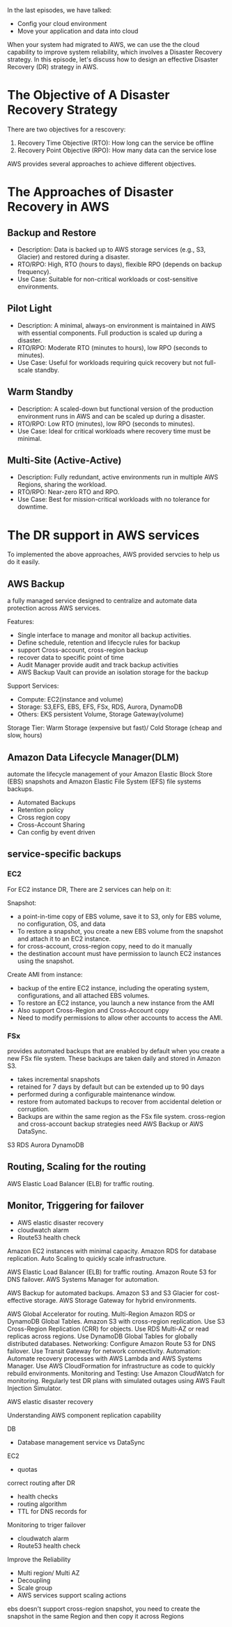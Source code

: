 In the last episodes, we have talked:

- Config your cloud environment
- Move your application and data into cloud

When your system had migrated to AWS, we can use the the cloud capability to improve system reliability, which involves
a Disaster Recovery strategy. In this episode, let's discuss how to design an effective Disaster Recovery (DR) strategy
in AWS.

# The Objective of A Disaster Recovery Strategy

There are two objectives for a rescovery:

1. Recovery Time Objective (RTO): How long can the service be offline
2. Recovery Point Objective (RPO): How many data can the service lose

AWS provides several approaches to achieve different objectives.

# The Approaches of Disaster Recovery in AWS

## Backup and Restore

- Description: Data is backed up to AWS storage services (e.g., S3, Glacier) and restored during a disaster.
- RTO/RPO: High, RTO (hours to days), flexible RPO (depends on backup frequency).
- Use Case: Suitable for non-critical workloads or cost-sensitive environments.

## Pilot Light

- Description: A minimal, always-on environment is maintained in AWS with essential components. Full production is
  scaled up during a disaster.
- RTO/RPO: Moderate RTO (minutes to hours), low RPO (seconds to minutes).
- Use Case: Useful for workloads requiring quick recovery but not full-scale standby.

## Warm Standby

- Description: A scaled-down but functional version of the production environment runs in AWS and can be scaled up
  during a disaster.
- RTO/RPO: Low RTO (minutes), low RPO (seconds to minutes).
- Use Case: Ideal for critical workloads where recovery time must be minimal.

## Multi-Site (Active-Active)

- Description: Fully redundant, active environments run in multiple AWS Regions, sharing the workload.
- RTO/RPO: Near-zero RTO and RPO.
- Use Case: Best for mission-critical workloads with no tolerance for downtime.

# The DR support in AWS services

To implemented the above approaches, AWS provided servcies to help us do it easily.

## AWS Backup

a fully managed service designed to centralize and automate data protection across AWS services.

Features:

- Single interface to manage and monitor all backup activities.
- Define schedule, retention and lifecycle rules for backup
- support Cross-account, cross-region backup
- recover data to specific point of time
- Audit Manager provide audit and track backup activities
- AWS Backup Vault can provide an isolation storage for the backup

Support Services:

- Compute: EC2(instance and volume)
- Storage: S3,EFS, EBS, EFS, FSx, RDS, Aurora, DynamoDB
- Others: EKS persistent Volume, Storage Gateway(volume)

Storage Tier: Warm Storage (expensive but fast)/ Cold Storage (cheap and slow, hours)

## Amazon Data Lifecycle Manager(DLM)

automate the lifecycle management of your Amazon Elastic Block Store (EBS) snapshots and Amazon Elastic File System
(EFS) file systems backups.

- Automated Backups
- Retention policy
- Cross region copy
- Cross-Account Sharing
- Can config by event driven

## service-specific backups

### EC2

For EC2 instance DR, There are 2 services can help on it:

Snapshot:

- a point-in-time copy of EBS volume, save it to S3, only for EBS volume, no configuration, OS, and data
- To restore a snapshot, you create a new EBS volume from the snapshot and attach it to an EC2 instance.
- for cross-account, cross-region copy, need to do it manually
- the destination account must have permission to launch EC2 instances using the snapshot.

Create AMI from instance:

- backup of the entire EC2 instance, including the operating system, configurations, and all attached EBS volumes.
- To restore an EC2 instance, you launch a new instance from the AMI
- Also support Cross-Region and Cross-Account copy
- Need to modify permissions to allow other accounts to access the AMI.

### FSx

provides automated backups that are enabled by default when you create a new FSx file system. These backups are taken
daily and stored in Amazon S3.

- takes incremental snapshots
- retained for 7 days by default but can be extended up to 90 days
- performed during a configurable maintenance window.
- restore from automated backups to recover from accidental deletion or corruption.
- Backups are within the same region as the FSx file system. cross-region and cross-account backup strategies need AWS
  Backup or AWS DataSync.

S3 RDS Aurora DynamoDB

## Routing, Scaling for the routing

AWS Elastic Load Balancer (ELB) for traffic routing.

## Monitor, Triggering for failover

- AWS elastic disaster recovery
- cloudwatch alarm
- Route53 health check

Amazon EC2 instances with minimal capacity. Amazon RDS for database replication. Auto Scaling to quickly scale
infrastructure.

AWS Elastic Load Balancer (ELB) for traffic routing. Amazon Route 53 for DNS failover. AWS Systems Manager for
automation.

AWS Backup for automated backups. Amazon S3 and S3 Glacier for cost-effective storage. AWS Storage Gateway for hybrid
environments.

AWS Global Accelerator for routing. Multi-Region Amazon RDS or DynamoDB Global Tables. Amazon S3 with cross-region
replication. Use S3 Cross-Region Replication (CRR) for objects. Use RDS Multi-AZ or read replicas across regions. Use
DynamoDB Global Tables for globally distributed databases. Networking: Configure Amazon Route 53 for DNS failover. Use
Transit Gateway for network connectivity. Automation: Automate recovery processes with AWS Lambda and AWS Systems
Manager. Use AWS CloudFormation for infrastructure as code to quickly rebuild environments. Monitoring and Testing: Use
Amazon CloudWatch for monitoring. Regularly test DR plans with simulated outages using AWS Fault Injection Simulator.

AWS elastic disaster recovery

Understanding AWS component replication capability

DB

- Database management service vs DataSync

EC2

- quotas

correct routing after DR

- health checks
- routing algorithm
- TTL for DNS records for

Monitoring to triger failover

- cloudwatch alarm
- Route53 health check

Improve the Reliability

- Multi region/ Multi AZ
- Decoupling
- Scale group
- AWS services support scaling actions

ebs doesn't support cross-region snapshot, you need to create the snapshot in the same Region and then copy it across
Regions
